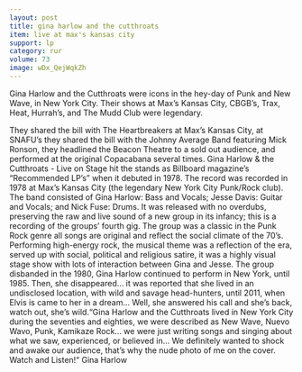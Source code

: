 ```yaml
---
layout: post
title: gina harlow and the cutthroats
item: live at max's kansas city
support: lp
category: rur
volume: 73
image: wDx_QejWqkZh
---
```


Gina Harlow and the Cutthroats were icons in the hey-day of Punk and New Wave, in New York City. Their shows at Max’s Kansas City, CBGB’s, Trax, Heat, Hurrah’s, and The Mudd Club were legendary.

They shared the bill with The Heartbreakers at Max’s Kansas City, at SNAFU’s they shared the bill with the Johnny Average Band featuring Mick Ronson, they headlined the Beacon Theatre to a sold out audience, and performed at the original Copacabana several times. Gina Harlow & the Cutthroats - Live on Stage hit the stands as Billboard magazine’s “Recommended LP’s” when it debuted in 1978. The record was recorded in 1978 at Max’s Kansas City (the legendary New York City Punk/Rock club). The band consisted of Gina Harlow: Bass and Vocals; Jesse Davis: Guitar and Vocals; and Nick Fuse: Drums. It was released with no overdubs, preserving the raw and live sound of a new group in its infancy; this is a recording of the groups’ fourth gig. The group was a classic in the Punk Rock genre all songs are original and reflect the social climate of the 70’s. Performing high-energy rock, the musical theme was a reflection of the era, served up with social, political and religious satire, it was a highly visual stage show with lots of interaction between Gina and Jesse. The group disbanded in the 1980, Gina Harlow continued to perform in New York, until 1985. Then, she disappeared... it was reported that she lived in an undisclosed location, with wild and savage head-hunters, until 2011, when Elvis is came to her in a dream... Well, she answered his call and she’s back, watch out, she’s wild.“Gina Harlow and the Cutthroats lived in New York City during the seventies and eighties, we were described as New Wave, Nuevo Wavo, Punk, Kamikaze Rock... we were just writing songs and singing about what we saw, experienced, or believed in... We definitely wanted to shock and awake our audience, that’s why the nude photo of me on the cover. Watch and Listen!“ Gina Harlow